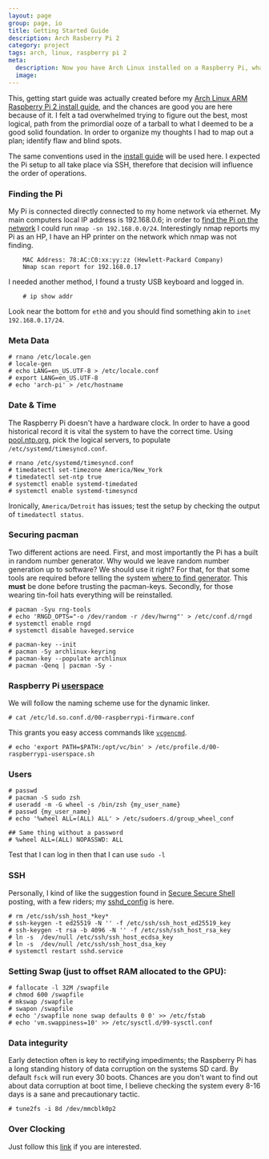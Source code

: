 ```yaml
---
layout: page
group: page, io
title: Getting Started Guide
description: Arch Rasberry Pi 2
category: project
tags: arch, linux, raspberry pi 2
meta:
  description: Now you have Arch Linux installed on a Raspberry Pi, what should you do?
  image:
---
```

This, getting start guide was actually created before my [Arch Linux ARM Raspberry Pi 2 install guide][install], and the chances are good you are here because of it. I felt a tad overwhelmed trying to figure out the best, most logical, path from the primordial ooze of a tarball to what I deemed to be a good solid foundation. In order to organize my thoughts I had to map out a plan; identify flaw and blind spots.

The same conventions used in the [install guide][install] will be used here. I expected the Pi setup to all take place via SSH, therefore that decision will influence the order of operations.

[baseARM]: http://archlinuxarm.org/ 'Linux ARM'
[install]: /io/pi/rasp-arch-install/

### Finding the Pi
My Pi is connected directly connected to my home network via ethernet. My main computers local IP address is 192.168.0.6; in order to [find the Pi on the network][find] I could run `nmap -sn 192.168.0.0/24`. Interestingly nmap reports my Pi as an HP, I have an HP printer on the network which nmap was not finding.

		MAC Address: 78:AC:C0:xx:yy:zz (Hewlett-Packard Company)
		Nmap scan report for 192.168.0.17

I needed another method, I found a trusty USB keyboard and logged in.

		# ip show addr

Look near the bottom for `eth0` and you should find something akin to `inet 192.168.0.17/24`.

[find]: http://www.raspberrypi.org/documentation/troubleshooting/hardware/networking/ip-address.md


### Meta Data

	# rnano /etc/locale.gen
	# locale-gen
	# echo LANG=en_US.UTF-8 > /etc/locale.conf
	# export LANG=en_US.UTF-8
	# echo 'arch-pi' > /etc/hostname

### Date & Time
The Raspberry Pi doesn't have a hardware clock. In order to have a good historical record it is vital the system to have the correct time. Using [pool.ntp.org][ntp], pick the logical servers, to populate `/etc/systemd/timesyncd.conf`.

	# rnano /etc/systemd/timesyncd.conf
	# timedatectl set-timezone America/New_York
	# timedatectl set-ntp true
	# systemctl enable systemd-timedated
	# systemctl enable systemd-timesyncd

Ironically, `America/Detroit` has issues; test the setup by checking the output of `timedatectl status`.

[ntp]: http://www.pool.ntp.org/

### Securing pacman
Two different actions are need. First, and most importantly the Pi has a built in random number generator. Why would we leave random number generation up to software? We should use it right? For that, for that some tools are required before telling the system [where to find generator][RNGD_OPTS]. This **must** be done before trusting the pacman-keys. Secondly, for those wearing tin-foil hats everything will be reinstalled.

	# pacman -Syu rng-tools
	# echo 'RNGD_OPTS="-o /dev/random -r /dev/hwrng"' > /etc/conf.d/rngd
	# systemctl enable rngd
	# systemctl disable haveged.service

	# pacman-key --init
	# pacman -Sy archlinux-keyring
	# pacman-key --populate archlinux
	# pacman -Qenq | pacman -Sy -

[RNGD_OPTS]: http://archlinuxarm.org/forum/viewtopic.php?f=31&t=4993#p27708

### Raspberry Pi [userspace][userspace]
We will follow the naming scheme use for the dynamic linker.

	# cat /etc/ld.so.conf.d/00-raspberrypi-firmware.conf

This grants you easy access commands like [`vcgencmd`][vc].

	# echo 'export PATH=$PATH:/opt/vc/bin' > /etc/profile.d/00-raspberrypi-userspace.sh

[userspace]: https://github.com/raspberrypi/firmware
[vc]: http://elinux.org/RPI_vcgencmd_usage "vcgencmd usage"



### Users

	# passwd
	# pacman -S sudo zsh
	# useradd -m -G wheel -s /bin/zsh {my_user_name}
	# passwd {my_user_name}
	# echo '%wheel ALL=(ALL) ALL' > /etc/sudoers.d/group_wheel_conf

	## Same thing without a password
	# %wheel ALL=(ALL) NOPASSWD: ALL

Test that I can log in then that I can use `sudo -l`

### SSH

Personally, I kind of like the suggestion found in [Secure Secure Shell][sss] posting, with a few riders; my [sshd_config][sshd] is here.

	# rm /etc/ssh/ssh_host_*key*
	# ssh-keygen -t ed25519 -N '' -f /etc/ssh/ssh_host_ed25519_key
	# ssh-keygen -t rsa -b 4096 -N '' -f /etc/ssh/ssh_host_rsa_key
	# ln -s  /dev/null /etc/ssh/ssh_host_ecdsa_key
	# ln -s  /dev/null /etc/ssh/ssh_host_dsa_key
	# systemctl restart sshd.service

[sss]: https://stribika.github.io/2015/01/04/secure-secure-shell.html
[sshd]: https://gitlab.com/snippets/3795


### Setting Swap (just to offset RAM allocated to the GPU):

	# fallocate -l 32M /swapfile
	# chmod 600 /swapfile
	# mkswap /swapfile
	# swapon /swapfile
	# echo '/swapfile none swap defaults 0 0' >> /etc/fstab
	# echo 'vm.swappiness=10' >> /etc/sysctl.d/99-sysctl.conf

### Data integurity
Early detection often is key to rectifying impediments; the Raspberry Pi has a long standing history of data corruption on the systems SD card. By default `fsck` will run every 30 boots. Chances are you don't want to find out about data corruption at boot time, I believe checking the system every 8-16 days is a sane and precautionary tactic.

	# tune2fs -i 8d /dev/mmcblk0p2

### Over Clocking
Just follow this [link][oc] if you are interested.

[oc]: http://haydenjames.io/raspberry-pi-2-overclock/ "Warning: The following link can display a spammy screen cover"
